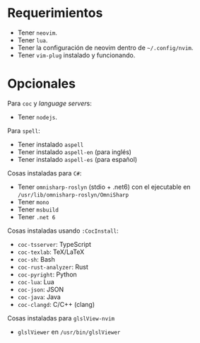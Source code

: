 # Requerimientos
- Tener `neovim`. 
- Tener `lua`.
- Tener la configuración de neovim dentro de `~/.config/nvim`.
- Tener `vim-plug` instalado y funcionando.

# Opcionales
Para `coc` y *language server*s:
- Tener `nodejs`.

Para `spell`:
- Tener instalado `aspell`
- Tener instalado `aspell-en` (para inglés)
- Tener instalado `aspell-es` (para español)

Cosas instaladas para `C#`:
- Tener `omnisharp-roslyn` (stdio + .net6) con el ejecutable en `/usr/lib/omnisharp-roslyn/OmniSharp`
- Tener `mono`
- Tener `msbuild`
- Tener `.net 6`

Cosas instaladas usando `:CocInstall`:
- `coc-tsserver`: TypeScript
- `coc-texlab`: TeX/LaTeX
- `coc-sh`: Bash
- `coc-rust-analyzer`: Rust
- `coc-pyright`: Python
- `coc-lua`: Lua
- `coc-json`: JSON
- `coc-java`: Java
- `coc-clangd`: C/C++ (clang)

Cosas instaladas para `glslView-nvim`
- `glslViewer` en `/usr/bin/glslViewer`
